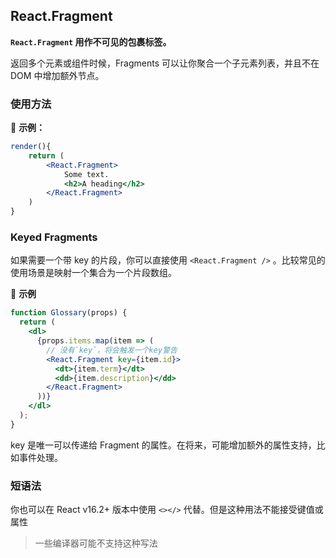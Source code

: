 ## React.Fragment

**`React.Fragment` 用作不可见的包裹标签。**

返回多个元素或组件时候，Fragments 可以让你聚合一个子元素列表，并且不在 DOM 中增加额外节点。

### 使用方法

🌰 **示例：**

```jsx
render(){
    return (
    	<React.Fragment>
            Some text.
            <h2>A heading</h2>
        </React.Fragment>
    )
}
```

### Keyed Fragments

如果需要一个带 key 的片段，你可以直接使用 `<React.Fragment />` 。比较常见的使用场景是映射一个集合为一个片段数组。

🌰 **示例**

```jsx
function Glossary(props) {
  return (
    <dl>
      {props.items.map(item => (
        // 没有`key`，将会触发一个key警告
        <React.Fragment key={item.id}>
          <dt>{item.term}</dt>
          <dd>{item.description}</dd>
        </React.Fragment>
      ))}
    </dl>
  );
}
```

key 是唯一可以传递给 Fragment 的属性。在将来，可能增加额外的属性支持，比如事件处理。

### 短语法

你也可以在 React v16.2+ 版本中使用 `<></>` 代替。但是这种用法不能接受键值或属性

> 一些编译器可能不支持这种写法

